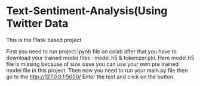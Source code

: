 # Text-Sentiment-Analysis(Using Twitter Data

This is the Flask based project



First you need to run project.ipynb file on colab after that you have to download your trained model files : model.h5 & tokenizer.pkl.
Here model.h5 file is missing because of size issue
you can use your own pre trained model file in this project.
Then now you need to run your main.py file
then go to the http://127.0.0.1:5000/
Enter the text and click on the button.

